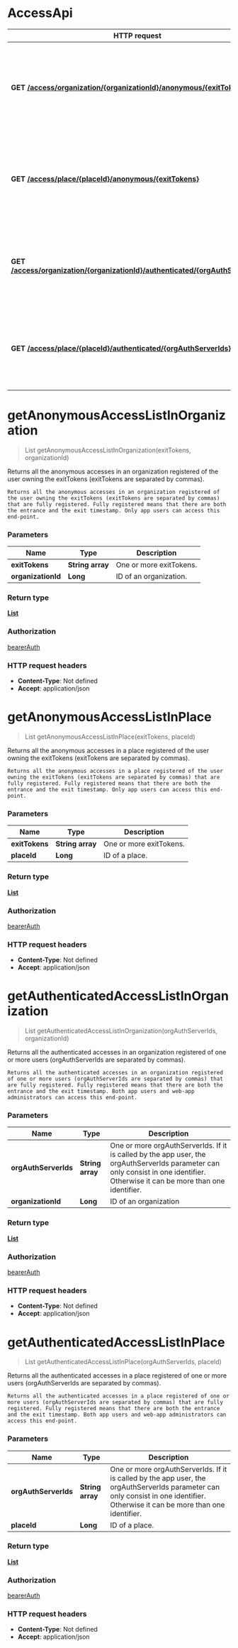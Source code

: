 # AccessApi

HTTP request | Description
------------- | -------------
**GET** [**/access/organization/{organizationId}/anonymous/{exitTokens}**](AccessApi.md#getAnonymousAccessListInOrganization) | Returns all the anonymous accesses in an organization registered of the user owning the exitTokens (exitTokens are separated by commas).
**GET** [**/access/place/{placeId}/anonymous/{exitTokens}**](AccessApi.md#getAnonymousAccessListInPlace) | Returns all the anonymous accesses in a place registered of the user owning the exitTokens (exitTokens are separated by commas).
**GET** [**/access/organization/{organizationId}/authenticated/{orgAuthServerIds}**](AccessApi.md#getAuthenticatedAccessListInOrganization) | Returns all the authenticated accesses in an organization registered of one or more users (orgAuthServerIds are separated by commas).
**GET** [**/access/place/{placeId}/authenticated/{orgAuthServerIds}**](AccessApi.md#getAuthenticatedAccessListInPlace) | Returns all the authenticated accesses in a place registered of one or more users (orgAuthServerIds are separated by commas).


<a name="getAnonymousAccessListInOrganization"></a>
# **getAnonymousAccessListInOrganization**
> List getAnonymousAccessListInOrganization(exitTokens, organizationId)

Returns all the anonymous accesses in an organization registered of the user owning the exitTokens (exitTokens are separated by commas).

    Returns all the anonymous accesses in an organization registered of the user owning the exitTokens (exitTokens are separated by commas) that are fully registered. Fully registered means that there are both the entrance and the exit timestamp. Only app users can access this end-point.

### Parameters

Name | Type | Description 
------------- | ------------- | -------------
 **exitTokens** | **String array**| One or more exitTokens.
 **organizationId** | **Long**| ID of an organization.

### Return type

[**List**](/restapi/model/OrganizationAccess.md)

### Authorization

[bearerAuth](../documentazione.md#bearerAuth)

### HTTP request headers

- **Content-Type**: Not defined
- **Accept**: application/json

<a name="getAnonymousAccessListInPlace"></a>
# **getAnonymousAccessListInPlace**
> List getAnonymousAccessListInPlace(exitTokens, placeId)

Returns all the anonymous accesses in a place registered of the user owning the exitTokens (exitTokens are separated by commas).

    Returns all the anonymous accesses in a place registered of the user owning the exitTokens (exitTokens are separated by commas) that are fully registered. Fully registered means that there are both the entrance and the exit timestamp. Only app users can access this end-point.

### Parameters

Name | Type | Description 
------------- | ------------- | -------------
 **exitTokens** | **String array**| One or more exitTokens.
 **placeId** | **Long**| ID of a place.

### Return type

[**List**](/restapi/model/PlaceAccess.md)

### Authorization

[bearerAuth](../documentazione.md#bearerAuth)

### HTTP request headers

- **Content-Type**: Not defined
- **Accept**: application/json

<a name="getAuthenticatedAccessListInOrganization"></a>
# **getAuthenticatedAccessListInOrganization**
> List getAuthenticatedAccessListInOrganization(orgAuthServerIds, organizationId)

Returns all the authenticated accesses in an organization registered of one or more users (orgAuthServerIds are separated by commas).

    Returns all the authenticated accesses in an organization registered of one or more users (orgAuthServerIds are separated by commas) that are fully registered. Fully registered means that there are both the entrance and the exit timestamp. Both app users and web-app administrators can access this end-point.

### Parameters

Name | Type | Description 
------------- | ------------- | -------------
 **orgAuthServerIds** | **String array**| One or more orgAuthServerIds. If it is called by the app user, the orgAuthServerIds parameter can only consist in one identifier. Otherwise it can be more than one identifier.
 **organizationId** | **Long**| ID of an organization

### Return type

[**List**](/restapi/model/OrganizationAccess.md)

### Authorization

[bearerAuth](../documentazione.md#bearerAuth)

### HTTP request headers

- **Content-Type**: Not defined
- **Accept**: application/json

<a name="getAuthenticatedAccessListInPlace"></a>
# **getAuthenticatedAccessListInPlace**
> List getAuthenticatedAccessListInPlace(orgAuthServerIds, placeId)

Returns all the authenticated accesses in a place registered of one or more users (orgAuthServerIds are separated by commas).

    Returns all the authenticated accesses in a place registered of one or more users (orgAuthServerIds are separated by commas) that are fully registered. Fully registered means that there are both the entrance and the exit timestamp. Both app users and web-app administrators can access this end-point.

### Parameters

Name | Type | Description 
------------- | ------------- | -------------
 **orgAuthServerIds** | **String array**| One or more orgAuthServerIds. If it is called by the app user, the orgAuthServerIds parameter can only consist in one identifier. Otherwise it can be more than one identifier.
 **placeId** | **Long**| ID of a place.

### Return type

[**List**](/restapi/model/PlaceAccess.md)

### Authorization

[bearerAuth](../documentazione.md#bearerAuth)

### HTTP request headers

- **Content-Type**: Not defined
- **Accept**: application/json

